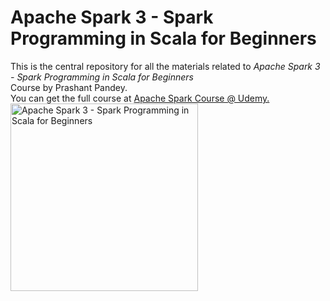 # Apache Spark 3 - Spark Programming in Scala for Beginners
This is the central repository for all the materials related to <em>Apache Spark 3 - Spark Programming in Scala for Beginners</em> <br>Course by Prashant Pandey.
<br> You can get the full course at <a href="https://www.udemy.com/course/apache-spark-programming-in-scala/?referralCode=BFF37C437A7431C20F14"> 
  Apache Spark Course @ Udemy.
</a>
<a href="https://www.udemy.com/course/apache-spark-programming-in-scala/?referralCode=BFF37C437A7431C20F14">
<img src="https://www.learningjournal.guru/_resources/img/jpg-5x/spark-beginners-course.jpg" alt="Apache Spark 3 - Spark Programming in Scala for Beginners" width="300" align="left"> 
</a>
